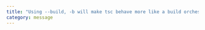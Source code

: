 ```yaml
---
title: "Using --build, -b will make tsc behave more like a build orchestrator than a compiler. This is used to trigger building composite projects which you can learn more about at {0}"
category: message
---
```


